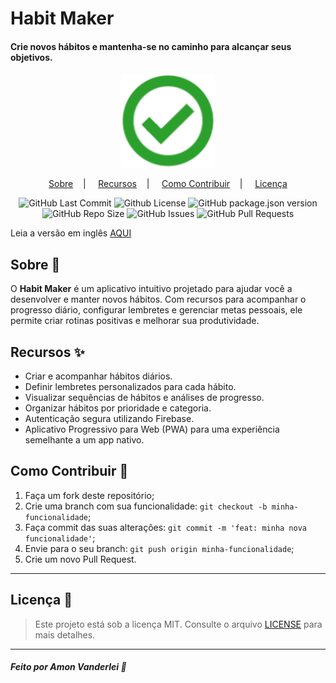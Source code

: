 # Habit Maker  

#### Crie novos hábitos e mantenha-se no caminho para alcançar seus objetivos.  

<p align="center">  
<img src="public/icons/android-chrome-512x512.png" width="150"/></br>  
</p>  

<p align="center">  
<a href="#sobre-memo">Sobre</a>&nbsp;&nbsp;&nbsp; | &nbsp;&nbsp;&nbsp;  
<a href="#recursos-sparkles">Recursos</a>&nbsp;&nbsp;&nbsp; | &nbsp;&nbsp;&nbsp;  
<a href="#como-contribuir-🤔">Como Contribuir</a>&nbsp;&nbsp;&nbsp; | &nbsp;&nbsp;&nbsp;  
<a href="#licença-scroll">Licença</a>  
</p>  

<p align="center">  
<img alt="GitHub Last Commit" src="https://img.shields.io/github/last-commit/AmonVanderlei/habit-maker" />  
<img alt="Github License" src="https://img.shields.io/github/license/AmonVanderlei/habit-maker" />  
<img alt="GitHub package.json version" src="https://img.shields.io/github/package-json/v/AmonVanderlei/habit-maker">  
<img alt="GitHub Repo Size" src="https://img.shields.io/github/repo-size/AmonVanderlei/habit-maker" />  
<img alt="GitHub Issues" src="https://img.shields.io/github/issues/AmonVanderlei/habit-maker" />  
<img alt="GitHub Pull Requests" src="https://img.shields.io/github/issues-pr/AmonVanderlei/habit-maker" />  
</p>  

Leia a versão em inglês [AQUI](README.md)  

## Sobre :memo:  

O **Habit Maker** é um aplicativo intuitivo projetado para ajudar você a desenvolver e manter novos hábitos. Com recursos para acompanhar o progresso diário, configurar lembretes e gerenciar metas pessoais, ele permite criar rotinas positivas e melhorar sua produtividade.  

## Recursos :sparkles:  

- Criar e acompanhar hábitos diários.  
- Definir lembretes personalizados para cada hábito.  
- Visualizar sequências de hábitos e análises de progresso.  
- Organizar hábitos por prioridade e categoria.  
- Autenticação segura utilizando Firebase.  
- Aplicativo Progressivo para Web (PWA) para uma experiência semelhante a um app nativo.  

## Como Contribuir 🤔  

1. Faça um fork deste repositório;  
2. Crie uma branch com sua funcionalidade: `git checkout -b minha-funcionalidade`;  
3. Faça commit das suas alterações: `git commit -m 'feat: minha nova funcionalidade'`;  
4. Envie para o seu branch: `git push origin minha-funcionalidade`;  
5. Crie um novo Pull Request.  

---

## Licença :scroll:  

> Este projeto está sob a licença MIT. Consulte o arquivo [LICENSE](LICENSE) para mais detalhes.  

---

##### Feito por Amon Vanderlei :wave:  
